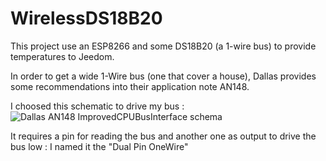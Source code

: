 # WirelessDS18B20
This project use an ESP8266 and some DS18B20 (a 1-wire bus) to provide temperatures to Jeedom.

In order to get a wide 1-Wire bus (one that cover a house), Dallas provides some recommendations into their application note AN148.

I choosed this schematic to drive my bus : 
![Dallas AN148 ImprovedCPUBusInterface schema](https://raw.github.com/J6B/Jeedom-ESP8266-Wireless-DS18B20/master/img/AN148-ImprovedCPUBusInterface.jpg)

It requires a pin for reading the bus and another one as output to drive the bus low : I named it the "Dual Pin OneWire"
